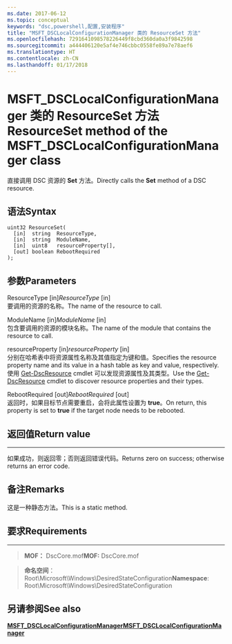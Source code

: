 ```yaml
---
ms.date: 2017-06-12
ms.topic: conceptual
keywords: "dsc,powershell,配置,安装程序"
title: "MSFT_DSCLocalConfigurationManager 类的 ResourceSet 方法"
ms.openlocfilehash: 7291641098578226449f8cbd360da0a3f9842598
ms.sourcegitcommit: a444406120e5af4e746cbbc0558fe89a7e78aef6
ms.translationtype: HT
ms.contentlocale: zh-CN
ms.lasthandoff: 01/17/2018
---
```

# <a name="resourceset-method-of-the-msftdsclocalconfigurationmanager-class"></a><span data-ttu-id="ca1e2-103">MSFT_DSCLocalConfigurationManager 类的 ResourceSet 方法</span><span class="sxs-lookup"><span data-stu-id="ca1e2-103">ResourceSet method of the MSFT_DSCLocalConfigurationManager class</span></span>

<span data-ttu-id="ca1e2-104">直接调用 DSC 资源的 **Set** 方法。</span><span class="sxs-lookup"><span data-stu-id="ca1e2-104">Directly calls the **Set** method of a DSC resource.</span></span>

<a name="syntax"></a><span data-ttu-id="ca1e2-105">语法</span><span class="sxs-lookup"><span data-stu-id="ca1e2-105">Syntax</span></span>
------

```mof
uint32 ResourceSet(
  [in]  string  ResourceType,
  [in]  string  ModuleName,
  [in]  uint8   resourceProperty[],
  [out] boolean RebootRequired
);
```

<a name="parameters"></a><span data-ttu-id="ca1e2-106">参数</span><span class="sxs-lookup"><span data-stu-id="ca1e2-106">Parameters</span></span>
----------

<span data-ttu-id="ca1e2-107">ResourceType \[in\]</span><span class="sxs-lookup"><span data-stu-id="ca1e2-107">*ResourceType* \[in\]</span></span>  
<span data-ttu-id="ca1e2-108">要调用的资源的名称。</span><span class="sxs-lookup"><span data-stu-id="ca1e2-108">The name of the resource to call.</span></span>

<span data-ttu-id="ca1e2-109">ModuleName \[in\]</span><span class="sxs-lookup"><span data-stu-id="ca1e2-109">*ModuleName* \[in\]</span></span>  
<span data-ttu-id="ca1e2-110">包含要调用的资源的模块名称。</span><span class="sxs-lookup"><span data-stu-id="ca1e2-110">The name of the module that contains the resource to call.</span></span>

<span data-ttu-id="ca1e2-111">resourceProperty \[in\]</span><span class="sxs-lookup"><span data-stu-id="ca1e2-111">*resourceProperty* \[in\]</span></span>  
<span data-ttu-id="ca1e2-112">分别在哈希表中将资源属性名称及其值指定为键和值。</span><span class="sxs-lookup"><span data-stu-id="ca1e2-112">Specifies the resource property name and its value in a hash table as key and value, respectively.</span></span> <span data-ttu-id="ca1e2-113">使用 [Get-DscResource](https://technet.microsoft.com/en-us/library/dn521625.aspx) cmdlet 可以发现资源属性及其类型。</span><span class="sxs-lookup"><span data-stu-id="ca1e2-113">Use the [Get-DscResource](https://technet.microsoft.com/en-us/library/dn521625.aspx) cmdlet to discover resource properties and their types.</span></span>

<span data-ttu-id="ca1e2-114">RebootRequired \[out\]</span><span class="sxs-lookup"><span data-stu-id="ca1e2-114">*RebootRequired* \[out\]</span></span>  
<span data-ttu-id="ca1e2-115">返回时，如果目标节点需要重启，会将此属性设置为 **true**。</span><span class="sxs-lookup"><span data-stu-id="ca1e2-115">On return, this property is set to **true** if the target node needs to be rebooted.</span></span>

## <a name="return-value"></a><span data-ttu-id="ca1e2-116">返回值</span><span class="sxs-lookup"><span data-stu-id="ca1e2-116">Return value</span></span>
------------

<span data-ttu-id="ca1e2-117">如果成功，则返回零；否则返回错误代码。</span><span class="sxs-lookup"><span data-stu-id="ca1e2-117">Returns zero on success; otherwise returns an error code.</span></span>

## <a name="remarks"></a><span data-ttu-id="ca1e2-118">备注</span><span class="sxs-lookup"><span data-stu-id="ca1e2-118">Remarks</span></span>

<span data-ttu-id="ca1e2-119">这是一种静态方法。</span><span class="sxs-lookup"><span data-stu-id="ca1e2-119">This is a static method.</span></span>

## <a name="requirements"></a><span data-ttu-id="ca1e2-120">要求</span><span class="sxs-lookup"><span data-stu-id="ca1e2-120">Requirements</span></span>
------------
><span data-ttu-id="ca1e2-121">**MOF：** DscCore.mof</span><span class="sxs-lookup"><span data-stu-id="ca1e2-121">**MOF:** DscCore.mof</span></span>

><span data-ttu-id="ca1e2-122">**命名空间**：Root\Microsoft\Windows\DesiredStateConfiguration</span><span class="sxs-lookup"><span data-stu-id="ca1e2-122">**Namespace**: Root\Microsoft\Windows\DesiredStateConfiguration</span></span>


## <a name="see-also"></a><span data-ttu-id="ca1e2-123">另请参阅</span><span class="sxs-lookup"><span data-stu-id="ca1e2-123">See also</span></span>


[<span data-ttu-id="ca1e2-124">**MSFT_DSCLocalConfigurationManager**</span><span class="sxs-lookup"><span data-stu-id="ca1e2-124">**MSFT_DSCLocalConfigurationManager**</span></span>](msft-dsclocalconfigurationmanager.md)

 

 



